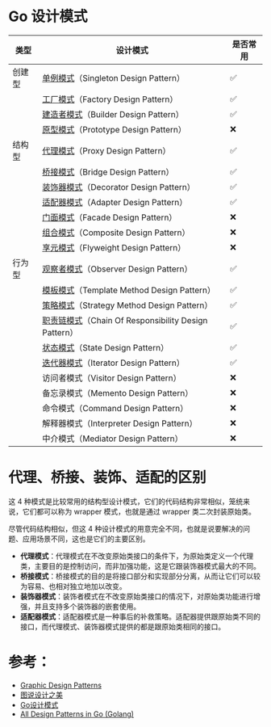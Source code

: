 # Go 设计模式

| 类型     | 设计模式                                                                             | 是否常用   |
| -------- | ------------------------------------------------------                               | ---------- |
| 创建型   | [单例模式](./01_singleton)（Singleton Design Pattern）                               | ✅         |
|          | [工厂模式](./02_factory)（Factory Design Pattern）                                   | ✅         |
|          | [建造者模式](./03_builder)（Builder Design Pattern）                                 | ✅         |
|          | [原型模式](./04_prototype)（Prototype Design Pattern）                               | ❌         |
| 结构型   | [代理模式](./05_proxy)（Proxy Design Pattern）                                       | ✅         |
|          | [桥接模式](./06_bridge)（Bridge Design Pattern）                                     | ✅         |
|          | [装饰器模式](./07_decorator)（Decorator Design Pattern）                             | ✅         |
|          | [适配器模式](./08_adapter)（Adapter Design Pattern）                                 | ✅         |
|          | [门面模式](./09_facade)（Facade Design Pattern）                                     | ❌         |
|          | [组合模式](./10_composite)（Composite Design Pattern）                               | ❌         |
|          | [享元模式](./11_flyweight)（Flyweight Design Pattern）                               | ❌         |
| 行为型   | [观察者模式](./12_observer)（Observer Design Pattern）                               | ✅         |
|          | [模板模式](./13_template_method)（Template Method Design Pattern）                   | ✅         |
|          | [策略模式](./14_strategy)（Strategy Method Design Pattern）                          | ✅         |
|          | [职责链模式](./15_chain_of_responsibility)（Chain Of Responsibility Design Pattern） | ✅         |
|          | [状态模式](./16_state)（State Design Pattern）                                       | ✅         |
|          | [迭代器模式](./17_iterator)（Iterator Design Pattern）                               | ✅         |
|          | 访问者模式（Visitor Design Pattern）                                                 | ❌         |
|          | 备忘录模式（Memento Design Pattern）                                                 | ❌         |
|          | 命令模式（Command Design Pattern）                                                   | ❌         |
|          | 解释器模式（Interpreter Design Pattern）                                             | ❌         |
|          | 中介模式（Mediator Design Pattern）                                                  | ❌         |

# 代理、桥接、装饰、适配的区别

这 4 种模式是比较常用的结构型设计模式，它们的代码结构非常相似，笼统来说，它们都可以称为 wrapper 模式，也就是通过 wrapper 类二次封装原始类。

尽管代码结构相似，但这 4 种设计模式的用意完全不同，也就是说要解决的问题、应用场景不同，这也是它们的主要区别。

- **代理模式**：代理模式在不改变原始类接口的条件下，为原始类定义一个代理类，主要目的是控制访问，而非加强功能，这是它跟装饰器模式最大的不同。
- **桥接模式**：桥接模式的目的是将接口部分和实现部分分离，从而让它们可以较为容易、也相对独立地加以改变。
- **装饰器模式**：装饰者模式在不改变原始类接口的情况下，对原始类功能进行增强，并且支持多个装饰器的嵌套使用。
- **适配器模式**：适配器模式是一种事后的补救策略。适配器提供跟原始类不同的接口，而代理模式、装饰器模式提供的都是跟原始类相同的接口。

# 参考：

- [Graphic Design Patterns](https://design-patterns.readthedocs.io/zh_CN/latest/index.html)
- [图说设计之美](https://time.geekbang.org/column/intro/100039001?tab=catalog)
- [Go设计模式](https://lailin.xyz/post/go-design-pattern.html)
- [All Design Patterns in Go (Golang)](https://golangbyexample.com/all-design-patterns-golang/)

